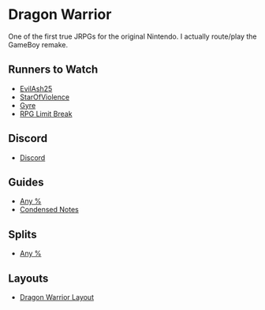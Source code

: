 # Dragon Warrior

One of the first true JRPGs for the original Nintendo. I actually route/play the
GameBoy remake.

## Runners to Watch

  * [EvilAsh25][1]
  * [StarOfViolence][2]
  * [Gyre][Gyre]
  * [RPG Limit Break][6]

## Discord

  * [Discord][7]

## Guides

  * [Any %][3]
  * [Condensed Notes][Condensed Notes]

## Splits

  * [Any %][4]

## Layouts

  * [Dragon Warrior Layout][5]

[1]: https://www.twitch.tv/evilash25
[Gyre]: https://www.twitch.tv/gyre
[2]: https://www.twitch.tv/starofviolence
[3]: ./Guides/Any%25.md
[4]: ./Splits/Dragon_Warrior_1_GBC_Any%25.lss
[5]: ./Layouts/Dragon_Warrior.lsl
[6]: https://www.twitch.tv/rpglimitbreak
[7]: https://discordapp.com/invite/2rdpkGS
[Condensed Notes]: ./Guides/Condensed_Lvl_17_Route.md